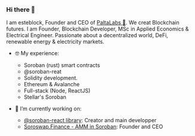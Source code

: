 ### Hi there 👋
I am esteblock, Founder and CEO of [PaltaLabs 🥑](https://paltalabs.io). We creat Blockchain futures.
I am Founder, Blockchain Developer, MSc in Applied Economics & Electrical Engineer. Passionate about a decentralized world, DeFi, renewable energy & electricity markets.

- 🤓 My experience:
  - Soroban (rust) smart contracts
  - @soroban-reat 
  - Solidity development.
  - Ethereum & Avalanche
  - Full-stack (Node, ReactJS)
  - Stellar's Soroban

- 🔭 I’m currently working on:
  - [@soroban-react library](https://github.com/esteblock/soroban-react): Creator and main developper
  - [Soroswap.Finance - AMM in Soroban](https://github.com/soroswap): Founder and CEO
  
